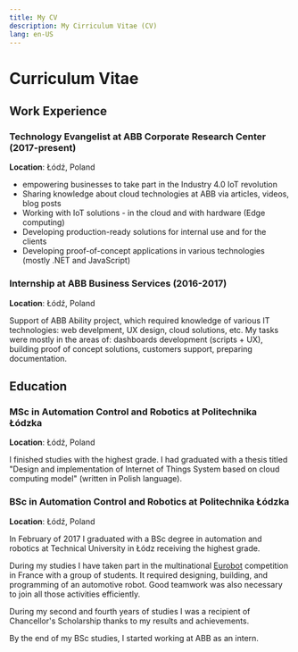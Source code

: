 ```yaml
---
title: My CV
description: My Cirriculum Vitae (CV)
lang: en-US
---
```


# Curriculum Vitae

## Work Experience

### Technology Evangelist at ABB Corporate Research Center (2017-present)

**Location**: Łódź, Poland

- empowering businesses to take part in the Industry 4.0 IoT revolution
- Sharing knowledge about cloud technologies at ABB via articles, videos, blog
  posts
- Working with IoT solutions - in the cloud and with hardware (Edge computing)
- Developing production-ready solutions for internal use and for the clients
- Developing proof-of-concept applications in various technologies (mostly
  .NET and JavaScript)

### Internship at ABB Business Services (2016-2017)

**Location**: Łódź, Poland

Support of ABB Ability project, which required knowledge of various IT
technologies: web develpment, UX design, cloud solutions, etc. My tasks were
mostly in the areas of: dashboards development (scripts + UX), building proof
of concept solutions, customers  support,  preparing documentation.

## Education

### MSc in Automation Control and Robotics at Politechnika Łódzka

**Location**: Łódź, Poland

I finished studies with the highest grade. I had graduated with a thesis titled
"Design and implementation of Internet of Things System based on cloud computing
model" (written in Polish language).

### BSc in Automation Control and Robotics at Politechnika Łódzka

**Location**: Łódź, Poland

In February of 2017 I graduated with a BSc degree in automation and robotics at
Technical University in Łódz receiving the highest grade. 

During my studies I have taken part in the multinational
[Eurobot](https://www.eurobot.org/) competition in France with a group of
students. It required designing, building, and programming of an automotive
robot. Good teamwork was also necessary to join all those activities
efficiently.

During my second and fourth years of studies I was a recipient of Chancellor's
Scholarship thanks to my results and achievements.

By the end of my BSc studies, I started working at ABB as an intern.